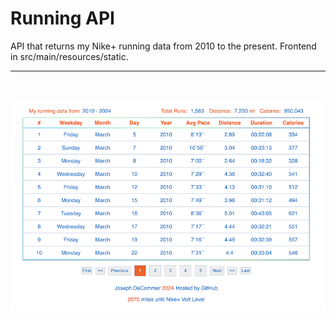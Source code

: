 # Running API

API that returns my Nike+ running data from 2010 to the present. Frontend in src/main/resources/static.

<hr>
<br>

![Screenshot of app interface](src/main/resources/screenshot.png)